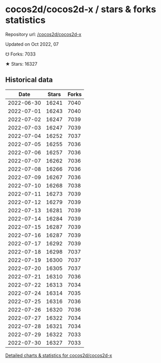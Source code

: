 # cocos2d/cocos2d-x / stars & forks statistics

Repository url: [/cocos2d/cocos2d-x](https://github.com/cocos2d/cocos2d-x)

Updated on Oct 2022, 07

☋ Forks: 7033

★ Stars: 16327

## Historical data
| Date | Stars | Forks |
|------|-------|-------|
| 2022-06-30 | 16241 | 7040 | 
| 2022-07-01 | 16243 | 7040 | 
| 2022-07-02 | 16247 | 7039 | 
| 2022-07-03 | 16247 | 7039 | 
| 2022-07-04 | 16252 | 7037 | 
| 2022-07-05 | 16255 | 7036 | 
| 2022-07-06 | 16257 | 7036 | 
| 2022-07-07 | 16262 | 7036 | 
| 2022-07-08 | 16266 | 7036 | 
| 2022-07-09 | 16267 | 7036 | 
| 2022-07-10 | 16268 | 7038 | 
| 2022-07-11 | 16273 | 7039 | 
| 2022-07-12 | 16279 | 7039 | 
| 2022-07-13 | 16281 | 7039 | 
| 2022-07-14 | 16284 | 7039 | 
| 2022-07-15 | 16287 | 7039 | 
| 2022-07-16 | 16287 | 7039 | 
| 2022-07-17 | 16292 | 7039 | 
| 2022-07-18 | 16298 | 7037 | 
| 2022-07-19 | 16300 | 7037 | 
| 2022-07-20 | 16305 | 7037 | 
| 2022-07-21 | 16310 | 7036 | 
| 2022-07-22 | 16313 | 7034 | 
| 2022-07-24 | 16314 | 7035 | 
| 2022-07-25 | 16316 | 7036 | 
| 2022-07-26 | 16320 | 7036 | 
| 2022-07-27 | 16322 | 7034 | 
| 2022-07-28 | 16321 | 7034 | 
| 2022-07-29 | 16322 | 7033 | 
| 2022-07-30 | 16327 | 7033 | 


[Detailed charts & statistics for cocos2d/cocos2d-x](https://reviewgithub.com/rep/cocos2d/cocos2d-x)
